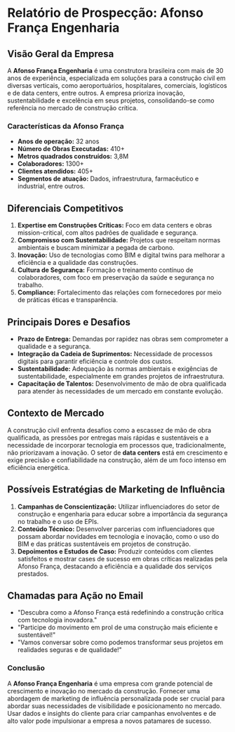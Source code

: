 # Relatório de Prospecção: Afonso França Engenharia

## **Visão Geral da Empresa**
A **Afonso França Engenharia** é uma construtora brasileira com mais de 30 anos de experiência, especializada em soluções para a construção civil em diversas verticais, como aeroportuários, hospitalares, comerciais, logísticos e de data centers, entre outros. A empresa prioriza inovação, sustentabilidade e excelência em seus projetos, consolidando-se como referência no mercado de construção crítica.

### **Características da Afonso França**
- **Anos de operação:** 32 anos
- **Número de Obras Executadas:** 410+
- **Metros quadrados construídos:** 3,8M
- **Colaboradores:** 1300+
- **Clientes atendidos:** 405+
- **Segmentos de atuação:** Dados, infraestrutura, farmacêutico e industrial, entre outros.

## **Diferenciais Competitivos**
1. **Expertise em Construções Críticas:** Foco em data centers e obras mission-critical, com altos padrões de qualidade e segurança.
2. **Compromisso com Sustentabilidade:** Projetos que respeitam normas ambientais e buscam minimizar a pegada de carbono.
3. **Inovação:** Uso de tecnologias como BIM e digital twins para melhorar a eficiência e a qualidade das construções.
4. **Cultura de Segurança:** Formação e treinamento contínuo de colaboradores, com foco em preservação da saúde e segurança no trabalho.
5. **Compliance:** Fortalecimento das relações com fornecedores por meio de práticas éticas e transparência.

## **Principais Dores e Desafios**
- **Prazo de Entrega:** Demandas por rapidez nas obras sem comprometer a qualidade e a segurança.
- **Integração da Cadeia de Suprimentos:** Necessidade de processos digitais para garantir eficiência e controle dos custos.
- **Sustentabilidade:** Adequação às normas ambientais e exigências de sustentabilidade, especialmente em grandes projetos de infraestrutura.
- **Capacitação de Talentos:** Desenvolvimento de mão de obra qualificada para atender às necessidades de um mercado em constante evolução.

## **Contexto de Mercado**
A construção civil enfrenta desafios como a escassez de mão de obra qualificada, as pressões por entregas mais rápidas e sustentáveis e a necessidade de incorporar tecnologia em processos que, tradicionalmente, não priorizavam a inovação. O setor de **data centers** está em crescimento e exige precisão e confiabilidade na construção, além de um foco intenso em eficiência energética.

## **Possíveis Estratégias de Marketing de Influência**
1. **Campanhas de Conscientização:** Utilizar influenciadores do setor de construção e engenharia para educar sobre a importância da segurança no trabalho e o uso de EPIs.
2. **Conteúdo Técnico:** Desenvolver parcerias com influenciadores que possam abordar novidades em tecnologia e inovação, como o uso do BIM e das práticas sustentáveis em projetos de construção.
3. **Depoimentos e Estudos de Caso:** Produzir conteúdos com clientes satisfeitos e mostrar cases de sucesso em obras críticas realizadas pela Afonso França, destacando a eficiência e a qualidade dos serviços prestados.

## **Chamadas para Ação no Email**
- "Descubra como a Afonso França está redefinindo a construção crítica com tecnologia inovadora."
- "Participe do movimento em prol de uma construção mais eficiente e sustentável!"
- "Vamos conversar sobre como podemos transformar seus projetos em realidades seguras e de qualidade!"

### **Conclusão**
A **Afonso França Engenharia** é uma empresa com grande potencial de crescimento e inovação no mercado da construção. Fornecer uma abordagem de marketing de influência personalizada pode ser crucial para abordar suas necessidades de visibilidade e posicionamento no mercado. Usar dados e insights do cliente para criar campanhas envolventes e de alto valor pode impulsionar a empresa a novos patamares de sucesso.